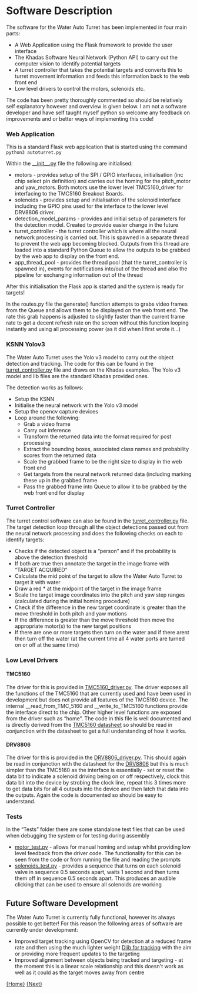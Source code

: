 # Software Description
The software for the Water Auto Turret has been implemented in four main parts:
* A Web Application using the Flask framework to provide the user interface
* The Khadas Software Neural Network (Python API) to carry out the computer vision to identify potential targets
* A turret controller that takes the potential targets and converts this to turret movement information and feeds this information back to the web front end
* Low level drivers to control the motors, solenoids etc.

The code has been pretty thoroughly commented so should be relatively self explanatory however and overview is given below. I am not a software developer and have self taught myself python so welcome any feedback on improvements and or better ways of implementing this code!

### Web Application
This is a standard Flask web application that is started using the command `python3 autoturret.py`

Within the [\_\_init__.py](https://github.com/neilbirtles/WaterAutoTurret/blob/main/Auto%20Turret%20Control%20Software/autoturretwebapp/__init__.py) file the following are initialised:
* motors - provides setup of the SPI / GPIO interfaces, initialisation (inc chip select pin definition) and carries out the homing for the  pitch_motor and yaw_motors. Both motors use the lower level TMC5160_driver for interfacing to the TMC5160 Breakout Boards.
* solenoids - provides setup and initialisation of the solenoid interface including the GPIO pins used for the interface to the lower level DRV8806 driver.
* detection_model_params - provides and initial setup of parameters for the detection model. Created to provide easier change in the future
* turret_controller - the turret controller which is where all the neural network processing is carried out. This is spawned in a separate thread to prevent the web app becoming blocked. Outputs from this thread are loaded into a standard Python Queue to allow the outputs to be grabbed by the web app to display on the front end.
* app_thread_pool - provides the thread pool (that the turret_controller is spawned in), events for notifications into/out of the thread and also the pipeline for exchanging information out of the thread

After this initialisation the Flask app is started and the system is ready for targets!

In the routes.py file the generate() function attempts to grabs video frames from the Queue and allows them to be displayed on the web front end. The rate this grab happens is adjusted to slightly faster than the current frame rate to get a decent refresh rate on the screen without this function looping instantly and using all processing power (as it did when I first wrote it…)

### KSNN Yolov3
The Water Auto Turret uses the Yolo v3 model to carry out the object detection and tracking. The code for this can be found in the [turret_controller.py](https://github.com/neilbirtles/WaterAutoTurret/blob/main/Auto%20Turret%20Control%20Software/autoturretwebapp/turret_controller.py) file and draws on the Khadas examples. The Yolo v3 model and lib files are the standard Khadas provided ones. 

The detection works as follows:
* Setup the KSNN
* Initialise the neural network with the Yolo v3 model
* Setup the opencv capture devices
* Loop around the following:
  * Grab a video frame
  * Carry out inference
  * Transform the returned data into the format required for post processing
  * Extract the bounding boxes, associated class names and probability scores from the returned data
  * Scale the grabbed frame to be the right size to display in the web front end
  * Get targets from the neural network returned data (including marking these up in the grabbed frame
  * Pass the grabbed frame into Queue to allow it to be grabbed by the web front end for display

### Turret Controller
The turret control software can also be found in the [turret_controller.py](https://github.com/neilbirtles/WaterAutoTurret/blob/main/Auto%20Turret%20Control%20Software/autoturretwebapp/turret_controller.py) file. The target detection loop through all the object detections passed out from the neural network processing and does the following checks on each to identify targets:
* Checks if the detected object is a “person” and if the probability is above the detection threshold
* If both are true then annotate the target in the image frame with “TARGET ACQUIRED”
* Calculate the mid point of the target to allow the Water Auto Turret to target it with water
* Draw a red * at the midpoint of the target in the image frame
* Scale the target image coordinates into the pitch and yaw step ranges (calculated during the initial homing procedure)
* Check if the difference in the new target coordinate is greater than the move threshold in both pitch and yaw motions
* If the difference is greater than the move threshold then move the appropriate motor(s) to the new target positions
* If there are one or more targets then turn on the water and if there arent then turn off the water (at the current time all 4 water ports are turned on or off at the same time)

### Low Level Drivers
#### TMC5160
The driver for this is provided in [TMC5160_driver.py](https://github.com/neilbirtles/WaterAutoTurret/blob/main/Auto%20Turret%20Control%20Software/autoturretwebapp/TMC5160_driver.py). The driver exposes all the functions of the TMC5160 that are currently used and have been used in development but does not provide all features of the TMC5160 device. The internal __read_from_TMC_5160 and __write_to_TMC5160 functions provide the interface direct to the chip. Other higher level functions are exposed from the driver such as “home”. The code in this file is well documented and is directly derived from the [TMC5160 datasheet](https://www.trinamic.com/fileadmin/assets/Products/ICs_Documents/TMC5160A_datasheet_rev1.16.pdf) so should be read in conjunction with the datasheet to get a full understanding of how it works.

#### DRV8806
The driver for this is provided in the [DRV8806_driver.py](https://github.com/neilbirtles/WaterAutoTurret/blob/main/Auto%20Turret%20Control%20Software/autoturretwebapp/DRV8806_driver.py). This should again be read in conjunction with the datasheet for the [DRV8806](https://www.ti.com/lit/gpn/drv8806) but this is much simpler than the TMC5160 as the interface is essentially - set or reset the data bit to indicate a solenoid driving being on or off respectively, clock this data bit into the device by strobing the clock line, repeat this 3 times more to get data bits for all 4 outputs into the device and then latch that data into the outputs. Again the code is documented so should be easy to understand. 

### Tests
In the “Tests” folder there are some standalone test files that can be used when debugging the system or for testing during assembly
* [motor_test.py](https://github.com/neilbirtles/WaterAutoTurret/blob/main/Auto%20Turret%20Control%20Software/Tests/motor_test.py) - allows for manual homing and setup whilst providing low level feedback from the driver code. The functionality for this can be seen from the code or from running the file and reading the prompts
* [solenoids_test.py](https://github.com/neilbirtles/WaterAutoTurret/blob/main/Auto%20Turret%20Control%20Software/Tests/solenoids_test.py) - provides a sequence that turns on each solenoid valve in sequence 0.5 seconds apart, waits 1 second and then turns them off in sequence 0.5 seconds apart. This produces an audible clicking that can be used to ensure all solenoids are working

## Future Software Development
The Water Auto Turret is currently fully functional, however its always possible to get better! For this reason the following areas of software are currently under development:
* Improved target tracking using OpenCV for detection at a reduced frame rate and then using the much lighter weight [Dlib for tracking](http://dlib.net/correlation_tracker.py.html) with the aim or providing more frequent updates to the targeting 
* Improved alignment between objects being tracked and targeting - at the moment this is a linear scale relationship and this doesn't work as well as it could as the target moves away from centre

[{Home}](https://github.com/neilbirtles/WaterAutoTurret/blob/main/docs/README.md) [{Next}](https://github.com/neilbirtles/WaterAutoTurret/blob/main/docs/3DPrintedParts.md)
